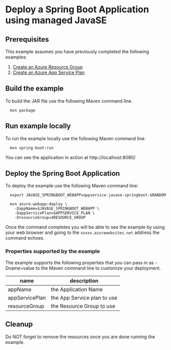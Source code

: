 
# Deploy a Spring Boot Application using managed JavaSE

## Prerequisites

This example assumes you have previously completed the following examples:

1. [Create an Azure Resource Group](../../group/create/)
1. [Create an Azure App Service Plan](../../appservice/create-plan/)

## Build the example

To build the JAR file use the following Maven command line.

````shell
  mvn package
````

## Run example locally

To run the example locally use the following Maven command line.

````shell
  mvn spring-boot:run
````

You can see the application in action at http://localhost:8080/

## Deploy the Spring Boot Application

To deploy the example use the following Maven command line:

````shell
  export JAVASE_SPRINGBOOT_WEBAPP=appservice-javase-springboot-$RANDOM

  mvn azure-webapp:deploy \
    -DappName=$JAVASE_SPRINGBOOT_WEBAPP \
    -DappServicePlan=$APPSERVICE_PLAN \
    -DresourceGroup=$RESOURCE_GROUP
````

Once the command completes you will be able to see the example by using your 
web browser and going to the ```xxxxx.azurewebsites.net``` address the command
echoes.

### Properties supported by the example

The example supports the following properties that you can pass in as
-Dname=value to the Maven command line to customize your deployment.

| name                   | description                  |
|------------------------|------------------------------|
| appName                | the Application Name         |
| appServicePlan         | the App Service plan to use  |
| resourceGroup          | the Resource Group to use    |

## Cleanup

Do NOT forget to remove the resources once you are done running the example.
